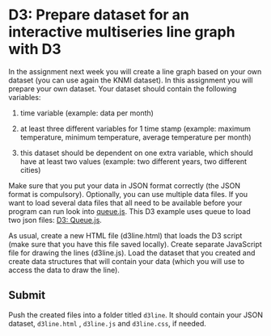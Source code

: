 # D3: Prepare dataset for an interactive multiseries line graph with D3

In the assignment next week you will create a line graph based on your own dataset (you can use again the KNMI dataset).
In this assignment you will prepare your own dataset. 
Your dataset should contain the following variables:

1. time variable (example: data per month)

2. at least three different variables for 1 time stamp (example: maximum temperature, minimum temperature, average temperature per month)

3. this dataset should be dependent on one extra variable, which should have at least two values (example: two different years, two different cities)

Make sure that you put your data in JSON format correctly (the JSON format is compulsory).
Optionally, you can use multiple data files. If you want to load several data files
that all need to be available before your program can run look into 
[queue.js]. This D3 example uses queue to load two json files: [D3: Queue.js].

As usual, create a new HTML file (d3line.html) that loads the D3 script (make sure that you have this file saved locally).
Create separate JavaScript file for drawing the lines (d3line.js). Load the dataset that you created and create data structures that will contain your data (which you will use to access the data to draw the line).


[these D3 examples]: https://github.com/mbostock/d3/wiki/Gallery

[queue.js]: https://github.com/mbostock/queue
[D3: Queue.js]: http://bl.ocks.org/mapsam/6090056


## Submit 
Push the created files into a folder titled `d3line`. It should contain your JSON dataset, `d3line.html` , `d3line.js` and `d3line.css`, if needed.


